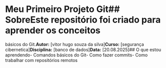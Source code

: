 # Meu Primeiro Projeto Git## SobreEste repositório foi criado para aprender os conceitos
básicos do Git.**Autor:** [vitor hugo souza da silva]**Curso:** [segurança cibernetica]**Disciplina:**
[banco de dados]**Data:** [20.08.2025]## O que estou aprendendo- Comandos básicos do
Git- Como fazer commits- Como trabalhar com repositórios remotos
